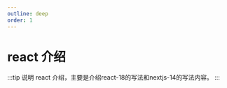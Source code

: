 ```yaml
---
outline: deep
order: 1
---
```


# react 介绍

:::tip 说明
react 介绍，主要是介绍react-18的写法和nextjs-14的写法内容。
:::

<ArticleMetadata />

<LastUpdated time="2024/11/1 16:00:31"/>
